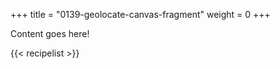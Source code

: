 +++
title = "0139-geolocate-canvas-fragment"
weight = 0
+++

Content goes here!

{{< recipelist >}}
